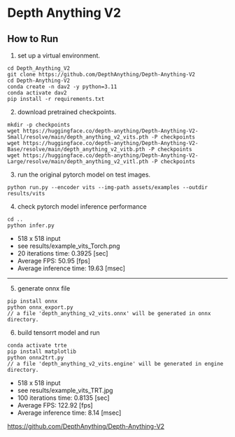 # Depth Anything V2

## How to Run

1. set up a virtual environment.
```
cd Depth_Anything_V2
git clone https://github.com/DepthAnything/Depth-Anything-V2
cd Depth-Anything-V2
conda create -n dav2 -y python=3.11
conda activate dav2
pip install -r requirements.txt
```

2. download pretrained checkpoints.
```
mkdir -p checkpoints
wget https://huggingface.co/depth-anything/Depth-Anything-V2-Small/resolve/main/depth_anything_v2_vits.pth -P checkpoints
wget https://huggingface.co/depth-anything/Depth-Anything-V2-Base/resolve/main/depth_anything_v2_vitb.pth -P checkpoints
wget https://huggingface.co/depth-anything/Depth-Anything-V2-Large/resolve/main/depth_anything_v2_vitl.pth -P checkpoints
```
3. run the original pytorch model on test images.
```
python run.py --encoder vits --img-path assets/examples --outdir results/vits
```

4. check pytorch model inference performance
```
cd ..
python infer.py
```
- 518 x 518 input
- see results/example_vits_Torch.png    
- 20 iterations time: 0.3925 [sec]
- Average FPS: 50.95 [fps]
- Average inference time: 19.63 [msec] 
--------------------------------------------------------------------

5. generate onnx file

```
pip install onnx
python onnx_export.py
// a file 'depth_anything_v2_vits.onnx' will be generated in onnx directory.
```

6. build tensorrt model and run

```
conda activate trte
pip install matplotlib
python onnx2trt.py
// a file 'depth_anything_v2_vits.engine' will be generated in engine directory.
```
- 518 x 518 input
- see results/example_vits_TRT.jpg  
- 100 iterations time: 0.8135 [sec]
- Average FPS: 122.92 [fps]
- Average inference time: 8.14 [msec]

https://github.com/DepthAnything/Depth-Anything-V2